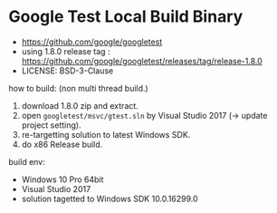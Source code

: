 # Google Test Local Build Binary

- https://github.com/google/googletest
- using 1.8.0 release tag : https://github.com/google/googletest/releases/tag/release-1.8.0
- LICENSE: BSD-3-Clause

how to build: (non multi thread build.)
1. download 1.8.0 zip and extract.
2. open `googletest/msvc/gtest.sln` by Visual Studio 2017 (-> update project setting).
3. re-targetting solution to latest Windows SDK.
4. do x86 Release build.

build env:
- Windows 10 Pro 64bit
- Visual Studio 2017
- solution tagetted to Windows SDK 10.0.16299.0
